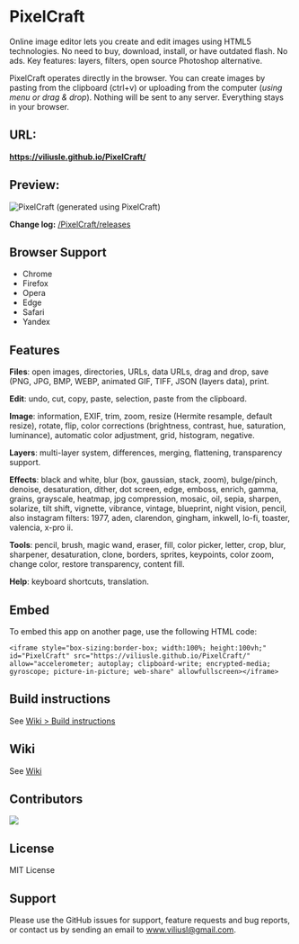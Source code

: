 # PixelCraft

Online image editor lets you create and edit images using HTML5 technologies. No need to buy, download, install, or have outdated flash. No ads. Key features: layers, filters, open source Photoshop alternative.

PixelCraft operates directly in the browser. You can create images by pasting from the clipboard (ctrl+v) or uploading from the computer (_using menu or drag & drop_). Nothing will be sent to any server. Everything stays in your browser. 

## URL:
**https://viliusle.github.io/PixelCraft/**

## Preview:
![PixelCraft](https://raw.githubusercontent.com/viliusle/PixelCraft/master/images/preview.gif)
(generated using PixelCraft)

**Change log:** [/PixelCraft/releases](https://github.com/viliusle/PixelCraft/releases)

## Browser Support
- Chrome
- Firefox
- Opera
- Edge
- Safari
- Yandex

## Features

**Files**: open images, directories, URLs, data URLs, drag and drop, save (PNG, JPG, BMP, WEBP, animated GIF, TIFF, JSON (layers data), print.

**Edit**: undo, cut, copy, paste, selection, paste from the clipboard.

**Image**: information, EXIF, trim, zoom, resize (Hermite resample, default resize), rotate, flip, color corrections (brightness, contrast, hue, saturation, luminance), automatic color adjustment, grid, histogram, negative.

**Layers**: multi-layer system, differences, merging, flattening, transparency support.

**Effects**: black and white, blur (box, gaussian, stack, zoom), bulge/pinch, denoise, desaturation, dither, dot screen, edge, emboss, enrich, gamma, grains, grayscale, heatmap, jpg compression, mosaic, oil, sepia, sharpen, solarize, tilt shift, vignette, vibrance, vintage, blueprint, night vision, pencil, also instagram filters: 1977, aden, clarendon, gingham, inkwell, lo-fi, toaster, valencia, x-pro ii.

**Tools**: pencil, brush, magic wand, eraser, fill, color picker, letter, crop, blur, sharpener, desaturation, clone, borders, sprites, keypoints, color zoom, change color, restore transparency, content fill. 

**Help**: keyboard shortcuts, translation.

## Embed
To embed this app on another page, use the following HTML code:

    <iframe style="box-sizing:border-box; width:100%; height:100vh;" id="PixelCraft" src="https://viliusle.github.io/PixelCraft/" allow="accelerometer; autoplay; clipboard-write; encrypted-media; gyroscope; picture-in-picture; web-share" allowfullscreen></iframe>

## Build instructions
See [Wiki > Build instructions](https://github.com/viliusle/PixelCraft/wiki/Build-instructions)

## Wiki
See [Wiki](https://github.com/viliusle/PixelCraft/wiki)

## Contributors
<a align="center" href="https://github.com/viliusle/PixelCraft/graphs/contributors">
  <img src="https://contrib.rocks/image?repo=viliusle/PixelCraft" />
</a>

## License
MIT License

## Support
Please use the GitHub issues for support, feature requests and bug reports, or contact us by sending an email to www.viliusl@gmail.com.

